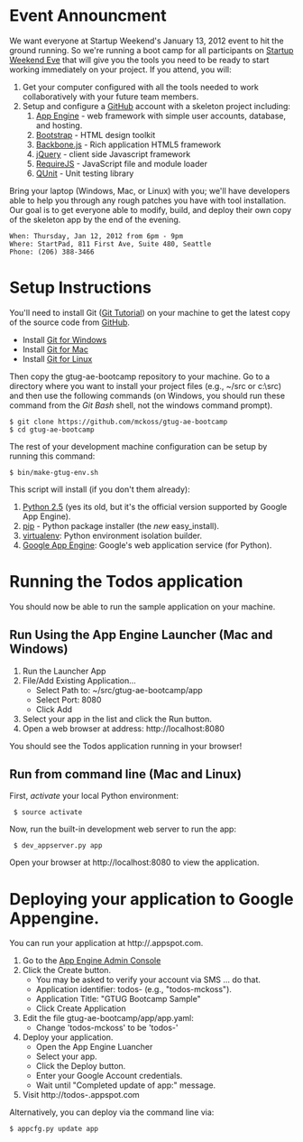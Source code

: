 # Event Announcment

We want everyone at Startup Weekend's January 13, 2012 event to hit the ground running. So we're
running a boot camp for all participants on
[Startup Weekend Eve](http://seattleswgtugbootcamp.eventbrite.com/) that will give you the tools you
need to be ready to start working immediately on your project. If you attend, you will:

1. Get your computer configured with all the tools needed to work collaboratively with your future
   team members.
2. Setup and configure a [GitHub] account with a skeleton project including:
    1. [App Engine] - web framework with simple user accounts, database, and hosting.
    2. [Bootstrap] - HTML design toolkit
    3. [Backbone.js] - Rich application HTML5 framework
    4. [jQuery] - client side Javascript framework
    5. [RequireJS] - JavaScript file and module loader
    5. [QUnit] - Unit testing library

Bring your laptop (Windows, Mac, or Linux) with you; we'll have developers able to help you through
any rough patches you have with tool installation. Our goal is to get everyone able to modify,
build, and deploy their own copy of the skeleton app by the end of the evening.

    When: Thursday, Jan 12, 2012 from 6pm - 9pm
    Where: StartPad, 811 First Ave, Suite 480, Seattle
    Phone: (206) 388-3466

  [GitHub]: https://github.com/
  [App Engine]: http://code.google.com/appengine/
  [Bootstrap]: http://twitter.github.com/bootstrap/
  [Backbone.js]: http://documentcloud.github.com/backbone/
  [jQuery]: http://jquery.com/
  [Namespace.js]: https://github.com/mckoss/namespace
  [QUnit]: https://github.com/jquery/qunit
  [RequireJS]: http://requirejs.org/

# Setup Instructions

You'll need to install Git ([Git Tutorial]) on your machine to get the latest copy of the source code from [GitHub].

- Install [Git for Windows](http://help.github.com/mac-set-up-git/)
- Install [Git for Mac](http://help.github.com/win-set-up-git/)
- Install [Git for Linux](http://help.github.com/linux-set-up-git/)

Then copy the gtug-ae-bootcamp repository to your machine.  Go to a directory where you want to install your
project files (e.g., ~/src or c:\src) and then use the following commands (on Windows, you should run these
command from the *Git Bash* shell, not the windows command prompt).

    $ git clone https://github.com/mckoss/gtug-ae-bootcamp
    $ cd gtug-ae-bootcamp

The rest of your development machine configuration can be setup by running this command:

    $ bin/make-gtug-env.sh

This script will install (if you don't them already):

1. [Python 2.5] (yes its old, but it's the official version supported by Google App Engine).
2. [pip] - Python package installer (the *new* easy_install).
3. [virtualenv]: Python environment isolation builder.
4. [Google App Engine]: Google's web application service (for Python).

  [Git Tutorial]: http://gitimmersion.com/index.html
  [Python 2.5]: http://www.python.org/getit/releases/2.5.6/
  [pip]: http://pypi.python.org/pypi/pip
  [virtualenv]: http://pypi.python.org/pypi/virtualenv
  [PIL]: http://www.pythonware.com/products/pil/
  [Google App Engine]: http://code.google.com/appengine/docs/python/overview.html

# Running the Todos application

You should now be able to run the sample application on your machine.

## Run Using the App Engine Launcher (Mac and Windows)

1. Run the Launcher App
2. File/Add Existing Application...
   - Select Path to: ~/src/gtug-ae-bootcamp/app
   - Select Port: 8080
   - Click Add
3. Select your app in the list and click the Run button.
4. Open a web browser at address: http://localhost:8080

You should see the Todos application running in your browser!

## Run from command line (Mac and Linux)

First, *activate* your local Python environment:

     $ source activate

Now, run the built-in development web server to run the app:

     $ dev_appserver.py app

Open your browser at http://localhost:8080 to view the application.

# Deploying your application to Google Appengine.

You can run your application at http://<your-app-name>.appspot.com.

1. Go to the [App Engine Admin Console]
2. Click the Create button.
   - You may be asked to verify your account via SMS ... do that.
   - Application identifier: todos-<your-name> (e.g., "todos-mckoss").
   - Application Title: "GTUG Bootcamp Sample"
   - Click Create Application
3. Edit the file gtug-ae-bootcamp/app/app.yaml:
   - Change 'todos-mckoss' to be 'todos-<your-name>'
4. Deploy your application.
   - Open the App Engine Luancher
   - Select your app.
   - Click the Deploy button.
   - Enter your Google Account credentials.
   - Wait until "Completed update of app:" message.
5. Visit http://todos-<your-name>.appspot.com

Alternatively, you can deploy via the command line via:

    $ appcfg.py update app

  [App Engine Admin Console]: https://appengine.google.com/
